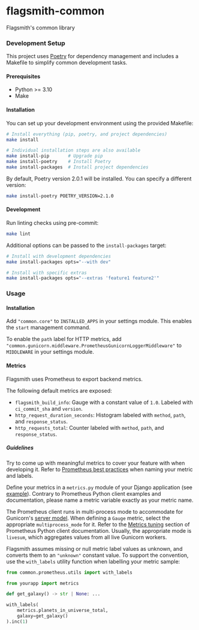 # flagsmith-common
Flagsmith's common library

### Development Setup

This project uses [Poetry](https://python-poetry.org/) for dependency management and includes a Makefile to simplify common development tasks.

#### Prerequisites

- Python >= 3.10
- Make

#### Installation

You can set up your development environment using the provided Makefile:

```bash
# Install everything (pip, poetry, and project dependencies)
make install

# Individual installation steps are also available
make install-pip       # Upgrade pip
make install-poetry    # Install Poetry
make install-packages  # Install project dependencies
```

By default, Poetry version 2.0.1 will be installed. You can specify a different version:

```bash
make install-poetry POETRY_VERSION=2.1.0
```

#### Development

Run linting checks using pre-commit:

```bash
make lint
```

Additional options can be passed to the `install-packages` target:

```bash
# Install with development dependencies
make install-packages opts="--with dev"

# Install with specific extras
make install-packages opts="--extras 'feature1 feature2'"
```

### Usage

#### Installation

Add `"common.core"` to `INSTALLED_APPS` in your settings module.
This enables the `start` management command.

To enable the `path` label for HTTP metrics, add `"common.gunicorn.middleware.PrometheusGunicornLoggerMiddleware"` to `MIDDLEWARE` in your settings module.

#### Metrics

Flagsmith uses Prometheus to export backend metrics.

The following default metrics are exposed:

- `flagsmith_build_info`: Gauge with a constant value of `1.0`. Labeled with `ci_commit_sha` and `version`.
- `http_request_duration_seconds`: Histogram labeled with `method`, `path`, and `response_status`.
- `http_requests_total`: Counter labeled with `method`, `path`, and `response_status`.

##### Guidelines

Try to come up with meaningful metrics to cover your feature with when developing it. Refer to [Prometheus best practices](https://prometheus.io/docs/practices/naming/) when naming your metric and labels.

Define your metrics in a `metrics.py` module of your Django application (see [example](https://github.com/Flagsmith/flagsmith-common/blob/main/src/common/gunicorn/metrics.py)). Contrary to Prometheus Python client examples and documentation, please name a metric variable exactly as your metric name.

The Prometheus client runs in multi-process mode to accommodate for Gunicorn's [server model](https://docs.gunicorn.org/en/stable/design.html#server-model). When defining a `Gauge` metric, select the appropriate `multiprocess_mode` for it. Refer to the [Metrics tuning](https://prometheus.github.io/client_python/multiprocess/) section of Prometheus Python client documentation. Usually, the appropriate mode is `livesum`, which aggregates values from all live Gunicorn workers.

Flagsmith assumes missing or null metric label values as unknown, and converts them to an `"unknown"` constant value. To support the convention, use the `with_labels` utility function when labelling your metric sample:

```python
from common.prometheus.utils import with_labels

from yourapp import metrics

def get_galaxy() -> str | None: ...

with_labels(
    metrics.planets_in_universe_total,
    galaxy=get_galaxy()
).inc(1)
```

